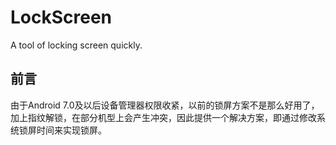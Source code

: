 # LockScreen
A tool of locking screen quickly.

## 前言
由于Android 7.0及以后设备管理器权限收紧，以前的锁屏方案不是那么好用了，加上指纹解锁，在部分机型上会产生冲突，因此提供一个解决方案，即通过修改系统锁屏时间来实现锁屏。
